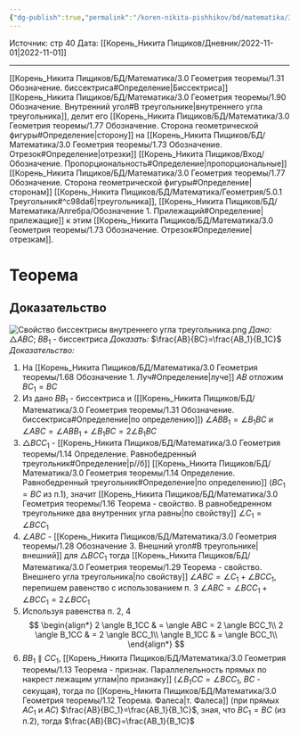 ```yaml
---
{"dg-publish":true,"permalink":"/koren-nikita-pishhikov/bd/matematika/3-0-geometriya-teoremy/1-33-teorema-svojstvo-o-bissektrise-vnutrennego-ugla-treugolnika/"}
---
```


Источник: стр 40
Дата: [[Корень_Никита Пищиков/Дневник/2022-11-01\|2022-11-01]]
___
[[Корень_Никита Пищиков/БД/Математика/3.0 Геометрия теоремы/1.31 Обозначение. биссектриса#Определение\|Биссектриса]] [[Корень_Никита Пищиков/БД/Математика/3.0 Геометрия теоремы/1.90 Обозначение. Внутренний угол#В треугольнике\|внутреннего угла треугольника]], делит его [[Корень_Никита Пищиков/БД/Математика/3.0 Геометрия теоремы/1.77 Обозначение. Сторона геометрической фигуры#Определение\|сторону]] на [[Корень_Никита Пищиков/БД/Математика/3.0 Геометрия теоремы/1.73 Обозначение. Отрезок#Определение\|отрезки]] [[Корень_Никита Пищиков/Вход/Обозначение. Пропорциональность#Определение\|пропорциональные]] [[Корень_Никита Пищиков/БД/Математика/3.0 Геометрия теоремы/1.77 Обозначение. Сторона геометрической фигуры#Определение\|сторонам]] [[Корень_Никита Пищиков/БД/Математика/Геометрия/5.0.1 Треугольник#^c98da6\|треугольника]], [[Корень_Никита Пищиков/БД/Математика/Алгебра/Обозначение 1. Прилежащий#Определение\|прилежащие]] к этим [[Корень_Никита Пищиков/БД/Математика/3.0 Геометрия теоремы/1.73 Обозначение. Отрезок#Определение\|отрезкам]].
# Теорема
## Доказательство
![Свойство биссектрисы внутреннего угла треугольника.png](/img/user/%D0%9A%D0%BE%D1%80%D0%B5%D0%BD%D1%8C_%D0%9D%D0%B8%D0%BA%D0%B8%D1%82%D0%B0%20%D0%9F%D0%B8%D1%89%D0%B8%D0%BA%D0%BE%D0%B2/%D0%92%D0%BB%D0%BE%D0%B6%D0%B5%D0%BD%D0%B8%D1%8F/%D0%A0%D0%B8%D1%81%D1%83%D0%BD%D0%BA%D0%B8/%D0%A1%D0%B2%D0%BE%D0%B9%D1%81%D1%82%D0%B2%D0%BE%20%D0%B1%D0%B8%D1%81%D1%81%D0%B5%D0%BA%D1%82%D1%80%D0%B8%D1%81%D1%8B%20%D0%B2%D0%BD%D1%83%D1%82%D1%80%D0%B5%D0%BD%D0%BD%D0%B5%D0%B3%D0%BE%20%D1%83%D0%B3%D0%BB%D0%B0%20%D1%82%D1%80%D0%B5%D1%83%D0%B3%D0%BE%D0%BB%D1%8C%D0%BD%D0%B8%D0%BA%D0%B0.png)
*Дано:* $\triangle ABC$; $BB_1$ - биссектриса
*Доказать:*  $\frac{AB}{BC}=\frac{AB_1}{B_1C}$ 
*Доказательство:*
1) На [[Корень_Никита Пищиков/БД/Математика/3.0 Геометрия теоремы/1.68 Обозначение 1. Луч#Определение\|луче]] $AB$ отложим $BC_1=BC$
2) Из дано $BB_1$ - биссектриса и ([[Корень_Никита Пищиков/БД/Математика/3.0 Геометрия теоремы/1.31 Обозначение. биссектриса#Определение\|по определению]]) $\angle ABB_1 = \angle B_1BC$ и $\angle ABC = \angle ABB_1 + \angle B_1BC = 2\angle B_1BC$
3) $\triangle BCC_1$ - [[Корень_Никита Пищиков/БД/Математика/3.0 Геометрия теоремы/1.14 Определение. Равнобедренный треугольник#Определение\|р//б]] [[Корень_Никита Пищиков/БД/Математика/3.0 Геометрия теоремы/1.14 Определение. Равнобедренный треугольник#Определение\|по определению]] ($BC_1=BC$ из п.1), значит [[Корень_Никита Пищиков/БД/Математика/3.0 Геометрия теоремы/1.16 Теорема - свойство. В равнобедренном треугольнике два внутренних угла равны\|по свойству]] $\angle C_1 = \angle BCC_1$
4) $\angle ABC$ - [[Корень_Никита Пищиков/БД/Математика/3.0 Геометрия теоремы/1.28 Обозначение 3. Внешний угол#В треугольнике\|внешний]] для $\triangle BCC_1$ тогда [[Корень_Никита Пищиков/БД/Математика/3.0 Геометрия теоремы/1.29 Теорема - свойство. Внешнего угла треугольника\|по свойству]] $\angle ABC = \angle C_1 + \angle BCC_1$, перепишем равенство с использованием п. 3 $\angle ABC = \angle BCC_1 + \angle BCC_1 = 2 \angle BCC_1$
5) Используя равенства п. 2, 4 
$$
\begin{align*}
2 \angle B_1CC & = \angle ABC = 2 \angle BCC_1\\
2 \angle B_1CC & = 2 \angle BCC_1\\
\angle B_1CC & = \angle BCC_1\\
\end{align*}
$$
6) $BB_1 \parallel CC_1$, [[Корень_Никита Пищиков/БД/Математика/3.0 Геометрия теоремы/1.13 Теорема - признак. Параллелельность прямых по накрест лежащим углам\|по признаку]] ($\angle B_1CC = \angle BCC_1$, $BC$ - секущая), тогда по [[Корень_Никита Пищиков/БД/Математика/3.0 Геометрия теоремы/1.12 Теорема. Фалеса\|т. Фалеса]] (при прямых $AC_1$ и $AC$) $\frac{AB}{BC_1}=\frac{AB_1}{B_1C}$, зная, что $BC_1 = BC$ (из п.2), тогда $\frac{AB}{BC}=\frac{AB_1}{B_1C}$ 